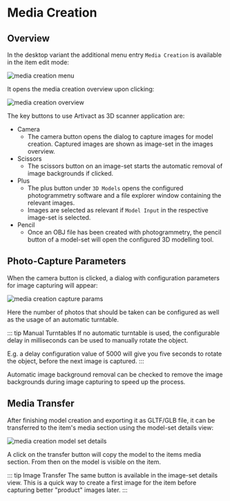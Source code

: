 # Media Creation

## Overview

In the desktop variant the additional menu entry ``Media Creation`` is available in the item edit mode:

![media creation menu](/assets/desktop/manual/en/media-creation-menu.png)

It opens the media creation overview upon clicking:

![media creation overview](/assets/desktop/manual/en/media-creation-overview.png)

The key buttons to use Artivact as 3D scanner application are:

- Camera
    - The camera button opens the dialog to capture images for model creation. Captured images are shown as image-set in
      the images overview.
- Scissors
    - The scissors button on an image-set starts the automatic removal of image backgrounds if clicked.
- Plus
    - The plus button under ``3D Models`` opens the configured photogrammetry software and a file explorer window
      containing the relevant images.
    - Images are selected as relevant if ``Model Input`` in the respective image-set is selected.
- Pencil
    - Once an OBJ file has been created with photogrammetry, the pencil button of a model-set will open the configured
      3D modelling tool.

## Photo-Capture Parameters

When the camera button is clicked, a dialog with configuration parameters for image capturing will appear:

![media creation capture params](/assets/desktop/manual/en/media-creation-image-capture-params.png)

Here the number of photos that should be taken can be configured as well as the usage of an automatic turntable.

::: tip Manual Turntables
If no automatic turntable is used, the configurable delay in milliseconds can be used to manually rotate the object.

E.g. a delay configuration value of 5000 will give you five seconds to rotate the object, before the next image is
captured.
:::

Automatic image background removal can be checked to remove the image backgrounds during image capturing to speed up
the process.

## Media Transfer

After finishing model creation and exporting it as GLTF/GLB file, it can be transferred to the item's media section
using the model-set details view:

![media creation model set details](/assets/desktop/manual/en/media-creation-model-set-details.png)

A click on the transfer button will copy the model to the items media section.
From then on the model is visible on the item.

::: tip Image Transfer
The same button is available in the image-set details view. This is a quick way to create a first image for the item
before capturing better "product" images later.
:::
